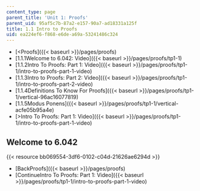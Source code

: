 ```yaml
---
content_type: page
parent_title: 'Unit 1: Proofs'
parent_uid: 95af5c7b-87a2-e157-90a7-ad18331a125f
title: 1.1 Intro to Proofs
uid: ea224ef6-f868-e6de-a69a-53241486c324
---
```


*   [<Proofs]({{< baseurl >}}/pages/proofs)
*   [1.1.1Welcome to 6.042: Video]({{< baseurl >}}/pages/proofs/tp1-1)
*   [1.1.2Intro To Proofs: Part 1: Video]({{< baseurl >}}/pages/proofs/tp1-1/intro-to-proofs-part-1-video)
*   [1.1.3Intro to Proofs: Part 2: Video]({{< baseurl >}}/pages/proofs/tp1-1/intro-to-proofs-part-2-video)
*   [1.1.4Definitions To Know For Proofs]({{< baseurl >}}/pages/proofs/tp1-1/vertical-96ac16077819)
*   [1.1.5Modus Ponens]({{< baseurl >}}/pages/proofs/tp1-1/vertical-acfe05b95a4e)
*   [\>Intro To Proofs: Part 1: Video]({{< baseurl >}}/pages/proofs/tp1-1/intro-to-proofs-part-1-video)

Welcome to 6.042
----------------

{{< resource bb069554-3df6-0102-c04d-21626ae6294d >}}

*   [BackProofs]({{< baseurl >}}/pages/proofs)
*   [ContinueIntro To Proofs: Part 1: Video]({{< baseurl >}}/pages/proofs/tp1-1/intro-to-proofs-part-1-video)